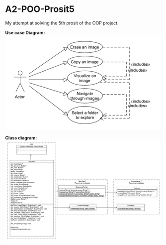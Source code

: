 # A2-POO-Prosit5
My attempt at solving the 5th prosit of the OOP project.

**Use case Diagram:**
![](use_case.png)

**Class diagram:**
![](classes.png)

